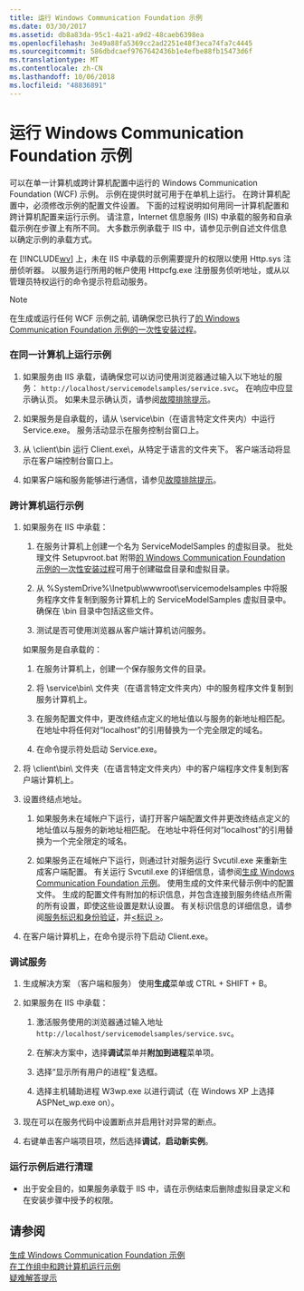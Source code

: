```yaml
---
title: 运行 Windows Communication Foundation 示例
ms.date: 03/30/2017
ms.assetid: db8a83da-95c1-4a21-a9d2-48caeb6398ea
ms.openlocfilehash: 3e49a88fa5369cc2ad2251e48f3eca74fa7c4445
ms.sourcegitcommit: 586dbdcaef9767642436b1e4efbe88fb15473d6f
ms.translationtype: MT
ms.contentlocale: zh-CN
ms.lasthandoff: 10/06/2018
ms.locfileid: "48836891"
---
```

# <a name="running-the-windows-communication-foundation-samples"></a>运行 Windows Communication Foundation 示例
可以在单一计算机或跨计算机配置中运行的 Windows Communication Foundation (WCF) 示例。 示例在提供时就可用于在单机上运行。 在跨计算机配置中，必须修改示例的配置文件设置。 下面的过程说明如何用同一计算机配置和跨计算机配置来运行示例。 请注意，Internet 信息服务 (IIS) 中承载的服务和自承载示例在步骤上有所不同。 大多数示例承载于 IIS 中，请参见示例自述文件信息以确定示例的承载方式。  
  
 在 [!INCLUDE[wv](../../../../includes/wv-md.md)] 上，未在 IIS 中承载的示例需要提升的权限以使用 Http.sys 注册侦听器。 以服务运行所用的帐户使用 Httpcfg.exe 注册服务侦听地址，或从以管理员特权运行的命令提示符启动服务。  
  
> [!NOTE]
>  在生成或运行任何 WCF 示例之前, 请确保您已执行了[的 Windows Communication Foundation 示例的一次性安装过程](../../../../docs/framework/wcf/samples/one-time-setup-procedure-for-the-wcf-samples.md)。  
  
### <a name="to-run-the-sample-on-the-same-machine"></a>在同一计算机上运行示例  
  
1.  如果服务由 IIS 承载，请确保您可以访问使用浏览器通过输入以下地址的服务： `http://localhost/servicemodelsamples/service.svc`。 在响应中应显示确认页。 如果未显示确认页，请参阅[故障排除提示](https://msdn.microsoft.com/library/8787c877-5e96-42da-8214-fa737a38f10b)。  
  
2.  如果服务是自承载的，请从 \service\bin（在语言特定文件夹内）中运行 Service.exe。 服务活动显示在服务控制台窗口上。  
  
3.  从 \client\bin 运行 Client.exe\\，从特定于语言的文件夹下。 客户端活动将显示在客户端控制台窗口上。  
  
4.  如果客户端和服务能够进行通信，请参见[故障排除提示](https://msdn.microsoft.com/library/8787c877-5e96-42da-8214-fa737a38f10b)。  
  
### <a name="to-run-the-sample-across-machines"></a>跨计算机运行示例  
  
1.  如果服务在 IIS 中承载：  
  
    1.  在服务计算机上创建一个名为 ServiceModelSamples 的虚拟目录。 批处理文件 Setupvroot.bat 附带[的 Windows Communication Foundation 示例的一次性安装过程](../../../../docs/framework/wcf/samples/one-time-setup-procedure-for-the-wcf-samples.md)可用于创建磁盘目录和虚拟目录。  
  
    2.  从 %SystemDrive%\Inetpub\wwwroot\servicemodelsamples 中将服务程序文件复制到服务计算机上的 ServiceModelSamples 虚拟目录中。 确保在 \bin 目录中包括这些文件。  
  
    3.  测试是否可使用浏览器从客户端计算机访问服务。  
  
     如果服务是自承载的：  
  
    1.  在服务计算机上，创建一个保存服务文件的目录。  
  
    2.  将 \service\bin\ 文件夹（在语言特定文件夹内）中的服务程序文件复制到服务计算机上。  
  
    3.  在服务配置文件中，更改终结点定义的地址值以与服务的新地址相匹配。 在地址中将任何对“localhost”的引用替换为一个完全限定的域名。  
  
    4.  在命令提示符处启动 Service.exe。  
  
2.  将 \client\bin\ 文件夹（在语言特定文件夹内）中的客户端程序文件复制到客户端计算机上。  
  
3.  设置终结点地址。  
  
    1.  如果服务未在域帐户下运行，请打开客户端配置文件并更改终结点定义的地址值以与服务的新地址相匹配。 在地址中将任何对“localhost”的引用替换为一个完全限定的域名。  
  
    2.  如果服务正在域帐户下运行，则通过针对服务运行 Svcutil.exe 来重新生成客户端配置。 有关运行 Svcutil.exe 的详细信息，请参阅[生成 Windows Communication Foundation 示例](../../../../docs/framework/wcf/samples/building-the-samples.md)。 使用生成的文件来代替示例中的配置文件。 生成的配置文件有附加的标识信息，并包含连接到服务终结点所需的所有设置，即使这些设置是默认设置。 有关标识信息的详细信息，请参阅[服务标识和身份验证](../../../../docs/framework/wcf/feature-details/service-identity-and-authentication.md)，并[\<标识 >](../../../../docs/framework/configure-apps/file-schema/wcf/identity.md)。  
  
4.  在客户端计算机上，在命令提示符下启动 Client.exe。  
  
### <a name="to-debug-a-service"></a>调试服务  
  
1.  生成解决方案 （客户端和服务） 使用**生成**菜单或 CTRL + SHIFT + B。  
  
2.  如果服务在 IIS 中承载：  
  
    1.  激活服务使用的浏览器通过输入地址`http://localhost/servicemodelsamples/service.svc`。  
  
    2.  在解决方案中，选择**调试**菜单并**附加到进程**菜单项。  
  
    3.  选择“显示所有用户的进程”复选框。  
  
    4.  选择主机辅助进程 W3wp.exe 以进行调试（在 Windows XP 上选择 ASPNet_wp.exe on）。  
  
3.  现在可以在服务代码中设置断点并启用针对异常的断点。  
  
4.  右键单击客户端项目项，然后选择**调试**，**启动新实例**。  
  
### <a name="to-clean-up-after-the-sample"></a>运行示例后进行清理  
  
-   出于安全目的，如果服务承载于 IIS 中，请在示例结束后删除虚拟目录定义和在安装步骤中授予的权限。  
  
## <a name="see-also"></a>请参阅  
 [生成 Windows Communication Foundation 示例](../../../../docs/framework/wcf/samples/building-the-samples.md)  
 [在工作组中和跨计算机运行示例](https://msdn.microsoft.com/library/a451a525-e7ce-452d-9da9-620221260113)  
 [疑难解答提示](https://msdn.microsoft.com/library/8787c877-5e96-42da-8214-fa737a38f10b)
